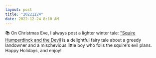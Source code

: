```yaml
---
layout: post
title: "20221224"
date: 2022-12-24 8:10 AM
---
```


📚 On Christmas Eve, I always post a lighter winter tale: ["Squire Humperdinck and the Devil](https://multoghost.wordpress.com/2022/12/24/squire-humperdinck-and-the-devil/) is a delightful fairy tale about a greedy landowner and a mischevious little boy who foils the squire's evil plans. Happy Holidays, and enjoy!

